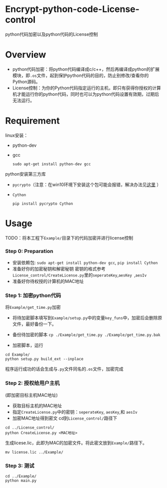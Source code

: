 # Encrypt-python-code-License-control
python代码加密以及python代码的License控制


# Overview
- python代码加密：将python代码编译成c/c++，然后再编译成python的扩展模块，即`.os`文件，起到保护python代码的目的，防止别修改/查看你的Python源码。
- License控制：为你的Python代码指定运行的主机，即只有获得你授权的计算机才能运行你的python代码，同时也可以为python代码设置有效期，过期后无法运行。


# Requirement
linux安装：
- python-dev
- gcc

  ```
  sudo apt-get install python-dev gcc
  ```
  
python安装第三方库

- `pycrypto`（注意：在win10环境下安装这个包可能会报错，解决办法见[这里](<https://blog.csdn.net/woay2008/article/details/79905627>) ）

- `Cython`

  ```
  pip install pycrypto Cython
  ```
  
# Usage
TODO：将本工程下`Example/`目录下的代码加密并进行license控制

### Step 0: Preparation
- 安装依赖包: `sudo apt-get install python-dev gcc`, `pip install Cython`
- 准备好你的加密秘钥和解密秘钥
密钥的格式参考`License_control/CreateLicense.py`里的`seperateKey`,`aesKey `,`aesIv`
- 准备好你待权授的计算机的MAC地址


### Step 1: 加密python代码
将`Example/get_time.py`加密
- 将待加密脚本填写到`Example/setup.py`中的变量`key_funs`中，加密后会删除原文件，最好备份一下。

- 备份待加密的脚本
`cp ./Example/get_time.py ./Example/get_time.py.bak`

- 加密脚本，运行
```
cd Example/
python setup.py build_ext --inplace
```
程序运行成功的话会生成与`.py`文件同名的`.os`文件，加密完成


### Step 2: 授权给用户主机
(即加密目标主机MAC地址)
- 获取目标主机的MAC地址
- 指定`CreateLicense.py`中的密钥：`seperateKey`, `aesKey`,和 `aesIv`
- 加密MAC地址得到密文
cd到`License_control/`路径下
```
cd ../License_control/
python CreateLicense.py <MAC地址>
```
生成licese.lic，此即为MAC的加密文件。将此密文放到`Example/`路径下。
```
mv license.lic ../Example/
```


### Step 3: 测试
```
cd ../Example/
python main.py
```

